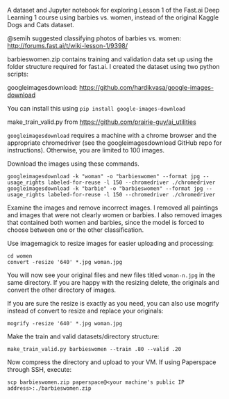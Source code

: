 A dataset and Jupyter notebook for exploring Lesson 1 of the Fast.ai Deep Learning 1 course using barbies vs. women, instead of the original Kaggle Dogs and Cats dataset.

@semih suggested classifying photos of barbies vs. women: http://forums.fast.ai/t/wiki-lesson-1/9398/

barbieswomen.zip contains training and validation data set up using the folder structure required for fast.ai. I created the dataset using two python scripts:

googleimagesdownload: https://github.com/hardikvasa/google-images-download

You can install this using `pip install google-images-download`

make_train_valid.py from https://github.com/prairie-guy/ai_utilities

`googleimagesdownload` requires a machine with a chrome browser and the appropriate chromedriver (see the googleimagesdownload GitHub repo for instructions). Otherwise, you are limited to 100 images.

Download the images using these commands. 

```
googleimagesdownload -k "woman" -o "barbieswomen" --format jpg --usage_rights labeled-for-reuse -l 150 --chromedriver ./chromedriver
googleimagesdownload -k "barbie" -o "barbieswomen" --format jpg --usage_rights labeled-for-reuse -l 150 --chromedriver ./chromedriver
```

Examine the images and remove incorrect images. I removed all paintings and images that were not clearly women or barbies. I also removed images that contained both women and barbies, since the model is forced to choose between one or the other classification.

Use imagemagick to resize images for easier uploading and processing:

```
cd women
convert -resize '640' *.jpg woman.jpg
```
You will now see your original files and new files titled `woman-n.jpg` in the same directory. If you are happy with the resizing delete, the originals and convert the other directory of images.

If you are sure the resize is exactly as you need, you can also use mogrify instead of convert to resize and replace your originals:

```
mogrify -resize '640' *.jpg woman.jpg
```

Make the train and valid datasets/directory structure:

```
make_train_valid.py barbieswomen --train .80 --valid .20
```

Now compress the directory and upload to your VM.
If using Paperspace through SSH, execute:

```
scp barbieswomen.zip paperspace@<your machine's public IP address>:./barbieswomen.zip
```